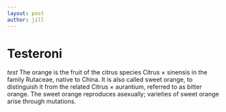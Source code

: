 ```yaml
---
layout: post
author: jill
---
```

# Testeroni 
*test*
The orange is the fruit of the citrus species Citrus × sinensis in the family Rutaceae, native to China. It is also called sweet orange, to distinguish it from the related Citrus × aurantium, referred to as bitter orange. The sweet orange reproduces asexually; varieties of sweet orange arise through mutations.